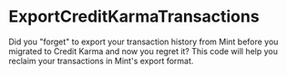 # ExportCreditKarmaTransactions
Did you "forget" to export your transaction history from Mint before you migrated to Credit Karma and now you regret it? This code will help you reclaim your transactions in Mint's export format.

